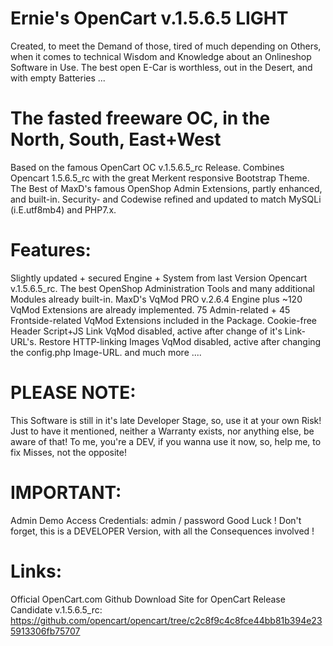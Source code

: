 # Ernie's OpenCart v.1.5.6.5 LIGHT
   Created, to meet the Demand of those, tired of much depending on Others, when 
   it comes to technical Wisdom and Knowledge about an Onlineshop Software in Use.
   The best open E-Car is worthless, out in the Desert, and with empty Batteries ... 

# The fasted freeware OC, in the North, South, East+West
   Based on the famous OpenCart OC v.1.5.6.5_rc Release. 
   Combines Opencart 1.5.6.5_rc with the great Merkent responsive Bootstrap Theme.
   The Best of MaxD's famous OpenShop Admin Extensions, partly enhanced, and built-in.
   Security- and Codewise refined and updated to match MySQLi (i.E.utf8mb4) and PHP7.x.

# Features:
   Slightly updated + secured Engine + System from last Version Opencart v.1.5.6.5_rc.
   The best OpenShop Administration Tools and many additional Modules already built-in.
   MaxD's VqMod PRO v.2.6.4 Engine plus ~120 VqMod Extensions are already implemented.
   75 Admin-related + 45 Frontside-related VqMod Extensions included in the Package.
   Cookie-free Header Script+JS Link VqMod disabled, active after change of it's Link-URL's.
   Restore HTTP-linking Images VqMod disabled, active after changing the config.php Image-URL.
   and much more ....

# PLEASE NOTE:
   This Software is still in it's late Developer Stage, so, use it at your own Risk!
   Just to have it mentioned, neither a Warranty exists, nor anything else, be aware of that!
   To me, you're a DEV, if you wanna use it now, so, help me, to fix Misses, not the opposite!

# IMPORTANT:
   Admin Demo Access Credentials: admin / password
   Good Luck ! Don't forget, this is a DEVELOPER Version, with all the Consequences involved !

# Links:
   Official OpenCart.com Github Download Site for OpenCart Release Candidate v.1.5.6.5_rc:
   https://github.com/opencart/opencart/tree/c2c8f9c4c8fce44bb81b394e235913306fb75707
